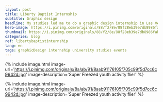 ```yaml
---
layout: post
title: Liberty Baptist Internship
subtitle: Graphic design
headline: My studies led me to do a graphic design internship in Las Vegas at Liberty Baptist Church.
hero-image: https://i.pinimg.com/originals/88/f2/8e/88f28eb39e7db8986fab466c6db90b15.jpg
thumbnail: https://i.pinimg.com/originals/88/f2/8e/88f28eb39e7db8986fab466c6db90b15.jpg
categories: blog
ref: libertybaptistinternship
lang: en
tags: graphicDesign internship university studies events
---
```

{% include image.html image-url='https://i.pinimg.com/originals/8a/ab/91/8aab91176105f705c99f5d7cc6c9942d.jpg' image-description='Super Freezed youth activity flier' %}

{% include image.html image-url='https://i.pinimg.com/originals/8a/ab/91/8aab91176105f705c99f5d7cc6c9942d.jpg' image-description='Super Freezed youth activity flier' %}
